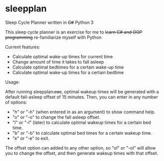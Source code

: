# sleepplan
Sleep Cycle Planner written in ~~C#~~ Python 3

This sleep cycle planner is an exercise for me to ~~learn C# and OOP programming~~ re-familiarize myself with Python

Current features:
- Calculate optimal wake-up times for current time
- Change amount of time it takes to fall asleep
- Calculate optimal bedtimes for a certain wake-up time
- Calculate optimal wake-up times for a certain bedtime

Usage:

After running sleepplan~~.exe~~, optimal wakeup times will be generated with a default fall-asleep offset of 15 minutes.
Then, you can enter in any number of options:
- "h" or "-h" (when entered in as an argument) to show command help.
- "o" or "-o" to change the fall asleep offset. 
- "l" or "-l" (later) to calculate optimal wakeup times for a certain bed time.
- "b" or "-b" to calculate optimal bed times for a certain wakeup time.
- "e" or "-e" to exit.

The offset option can added to any other option, so "ol" or "-ol" will allow you to change the offset, and then generate wakeup times with that offset.
